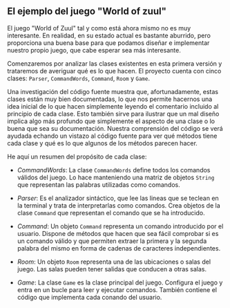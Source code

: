 ## El ejemplo del juego "World of zuul"


El juego "World of Zuul" tal y como está ahora mismo no es muy interesante. En realidad, en su estado actual es bastante aburrido, pero proporciona una buena base para que podamos diseñar e implementar nuestro propio juego, que cabe esperar sea más interesante.

Comenzaremos por analizar las clases existentes en esta primera versión y trataremos de averiguar qué es lo que hacen. El proyecto cuenta con cinco clases: `Parser`, `CommandWords`, `Command`, `Room` y `Game`. 

Una investigación del código fuente muestra que, afortunadamente, estas clases están muy bien documentadas, lo que nos permite hacernos una idea inicial de lo que hacen simplemente leyendo el comentario incluido al principio de cada clase. Esto también sirve para ilustrar que un mal diseño implica algo más profundo que simplemente el aspecto de una clase o lo buena que sea su documentación. Nuestra comprensión del código se verá ayudada echando un vistazo al código fuente para ver qué métodos tiene cada clase y qué es lo que algunos de los métodos parecen hacer. 

He aquí un resumen del propósito de cada clase:

- _CommandWords_: La clase `CommandWords` define todos los comandos válidos del juego. Lo hace manteniendo una matriz de objetos `String` que representan las palabras utilizadas como comandos.

- _Parser_: Es el analizador sintáctico, que lee las lineas que se teclean en la terminal y trata de interpretarlas como comandos. Crea objetos de la clase `Command` que representan el comando que se ha introducido.

- _Command_: Un objeto `Command` representa un comando introducido por el usuario. Dispone de métodos que hacen que sea fácil comprobar si es un comando válido y que permiten extraer la primera y la segunda palabra del mismo en forma de cadenas de caracteres independientes.

- _Room_: Un objeto `Room` representa una de las ubicaciones o salas del juego. Las salas pueden tener salidas que conducen a otras salas.

- _Game_: La clase `Game` es la clase principal del juego. Configura el juego y entra en un bucle para leer y ejecutar comandos. También contiene el código que implementa cada conando del usuario.

